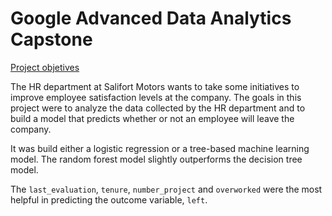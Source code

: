 # Google Advanced Data Analytics Capstone

<ins> Project objetives</ins>

The HR department at Salifort Motors wants to take some initiatives to improve employee satisfaction levels at the company. The goals in this project were to analyze the data collected by the HR department and to build a model that predicts whether or not an employee will leave the company.

It was build either a logistic regression or a tree-based machine learning model. The random forest model slightly outperforms the decision tree model.

The `last_evaluation`, `tenure`, `number_project` and `overworked` were the most helpful in predicting the outcome variable, `left`.
